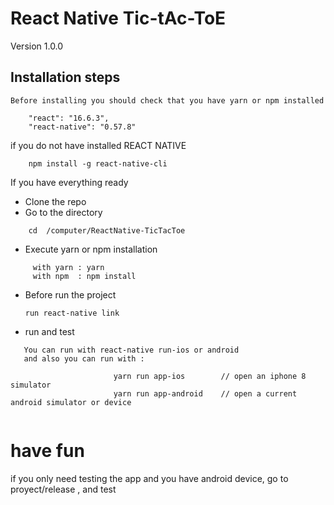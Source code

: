
# React Native Tic-tAc-ToE 

  Version 1.0.0
 
 ## Installation steps
  
``` Before installing you should check that you have yarn or npm installed  ```

```
    "react": "16.6.3",
    "react-native": "0.57.8"
```

  if you do not have installed  REACT NATIVE

```
    npm install -g react-native-cli
```
  If you have everything ready

 * Clone the repo 
 * Go to the directory 
 
 ```
     cd  /computer/ReactNative-TicTacToe
 ```
 * Execute yarn or npm installation 
 
 ```
      with yarn : yarn 
      with npm  : npm install
 ```
 * Before run the project   
 
    ``` run react-native link  ```
    
 * run and test 
 
 ```
    You can run with react-native run-ios or android 
    and also you can run with :
                  
                        yarn run app-ios        // open an iphone 8 simulator 
                        yarn run app-android    // open a current android simulator or device 
    
 ```


# have fun
 
   if you only need testing the app and you have android device,  go to proyect/release , and test
